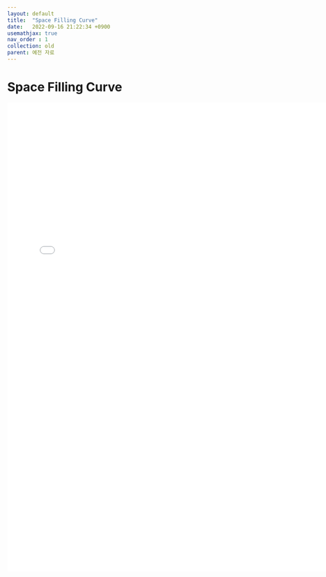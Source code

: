 ```yaml
---
layout: default
title:  "Space Filling Curve"
date:   2022-09-16 21:22:34 +0900
usemathjax: true
nav_order : 1
collection: old
parent: 예전 자료
---
```

# Space Filling Curve

<!-- ## PDF Download -->
<!-- <html>
<body>
    <meta name="viewport" content="width=device-width, initial-scale=1" />
    <object data="../old_download/Space_Filling_Curve.pdf" width="750"  height="1075" type='application/pdf'></object>
</body>
</html> -->
<html>
<!-- <div meta name="viewport" content="width=device-width, initial-scale=100" > -->
<body>
    <embed src="../old_download/Space_Filling_Curve.pdf" width="750vw" height="1075vh">
</body>
<!-- </div> -->
</html>